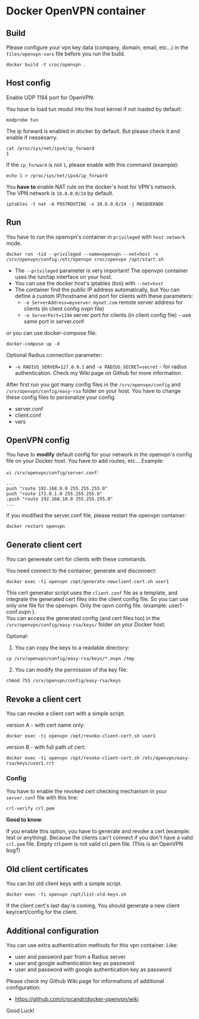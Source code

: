 # Docker OpenVPN container

## Build

Please configure your vpn key data (company, domain, email, etc...) in the `files/openvpn-vars` file before you run the build.

```
docker build -t croc/openvpn .
```
## Host config

Enable UDP 1194 port for OpenVPN.

You have to load tun modul into the host kernel if not loaded by default:

```
modprobe tun
```

The ip forward is enabled in docker by default. But please check it and enable if nessesarry.

```
cat /proc/sys/net/ipv4/ip_forward
1
```

If the `ip_forward` is not `1`, please enable with this command (example):

```
echo 1 > /proc/sys/net/ipv4/ip_forward
```

You **have to** enable NAT rule on the docker's host for VPN's network.  
The VPN network is `10.8.0.0/24` by default.

```
iptables -t nat -A POSTROUTING -s 10.8.0.0/24 -j MASQUERADE
```

## Run

You have to run the openvpn's container in `privileged` with `host network` mode.

```
docker run -tid --privileged --name=openvpn --net=host -v /srv/openvpn/config:/etc/openvpn croc/openvpn /opt/start.sh
```

  - The `--privileged` parameter is very important! The openvpn container uses the tun/tap interface on your host.
  - You can use the docker host's iptables (too) with `--net=host`
  - The container find the public IP address automatically, but You can define a custom IP/hostname and port for clients with these parameters:
    - `-e ServerAddress=myserver.mynet.com` remote server address for clients (in client config ovpn file)
    - `-e ServerPort=1194` server port for clients (in client config file) - use same port in server.conf

or you can use docker-compose file:
```
docker-compose up -d
```

Optional Radius connection parameter:
  - `-e RADIUS_SERVER=127.0.0.1` and `-e RADIUS_SECRET=secret` - for radius authentication. Check my Wiki page on Github for more information.

After first run you got many config files in the `/srv/openvpn/config` and `/srv/openvpn/config/easy-rsa` folder on your host. You have to change these config files to personalize your config.

  - server.conf
  - client.conf
  - vars


## OpenVPN config

You have to **modify** default config for your network in the openvpn's config file on your Docker host.
You have to add routes, etc... Example:

`vi /srv/openvpn/config/server.conf`:

```
...
push "route 192.168.0.0 255.255.255.0"
push "route 172.0.1.0 255.255.255.0"
;push "route 192.168.10.0 255.255.255.0"
...
```

If you modified the server.conf file, please restart the openvpn container:

```
docker restart openvpn
```

## Generate client cert

You can genereate cert for clients with these commands.

You need connect to the container, generate and disconnect:

```
docker exec -ti openvpn /opt/generate-newclient-cert.sh user1
```

This cert generator script uses the `client.conf` file as a template, and integrate the generated cert files into the client config file. So you can use only one file for the openvpn. Only the opvn config file. (example: user1-conf.ovpn ).  
You can access the generated config (and cert files too) in the `/srv/openvpn/config/easy-rsa/keys/` folder on your Docker host.

Optional:

  1. You can copy the keys to a readable directory:
```
cp /srv/openvpn/config/easy-rsa/keys/*.ovpn /tmp
```
  2. You can modify the permission of the key file:
```
chmod 755 /srv/openvpn/config/easy-rsa/keys
```

## Revoke a client cert

You can revoke a client cert with a simple script.

version A - with cert name only:
```
docker exec -ti openvpn /opt/revoke-client-cert.sh user1 
```

version B - with full path of cert:
```
docker exec -ti openvpn /opt/revoke-client-cert.sh /etc/openvpn/easy-rsa/keys/user1.crt 
```

### Config

You have to enable the revoked cert checking mechanism in your `server.conf` file with this line:
```
crl-verify crl.pem
```

**Good to know**:

If you enable this option, you have to generate and revoke a cert (example: test or anything).
Because the clients can't connect if you don't have a valid `crl.pem` file. Empty crl.pem is not valid crl.pem file. (This is an OpenVPN bug?)

## Old client certificates

You can list old client keys with a simple script.

```
docker exec -ti openvpn /opt/list-old-keys.sh
```

If the client cert's last day is coming, You should generate a new client key/cert/config for the client.

## Additional configuration

You can use extra authentication methods for this vpn container. Like:

  - user and password pair from a Radius server
  - user and google authentication key as password
  - user and password with google authentication key as password

Please check my Github Wiki page for informations of additional configuration:
  - https://github.com/crocandr/docker-openvpn/wiki



Good Luck!
